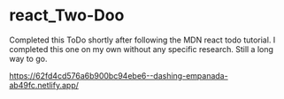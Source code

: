 # react_Two-Doo

Completed this ToDo shortly after following the MDN react todo tutorial. I completed this one on my own without any specific research. Still a long way to go. 

https://62fd4cd576a6b900bc94ebe6--dashing-empanada-ab49fc.netlify.app/
